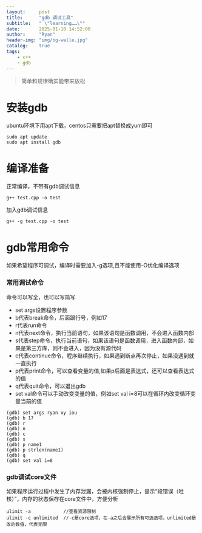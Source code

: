 ```yaml
---
layout:     post
title:      "gdb 调试工具"
subtitle:   " \"learning……\""
date:       2025-01-10 14:52:00
author:     "Ryan"
header-img: "img/bg-walle.jpg"
catalog:    true
tags:
    - c++
    - gdb
---
```


> 简单和规律确实能带来放松


# 安装gdb  
ubuntu环境下用apt下载，centos只需要把apt替换成yum即可  
````
sudo apt update
sudo apt install gdb
````

# 编译准备  
正常编译，不带有gdb调试信息  
````
g++ test.cpp -o test
````

加入gdb调试信息
````
g++ -g test.cpp -o test
````

# gdb常用命令  
如果希望程序可调试，编译时需要加入-g选项,且不能使用-O优化编译选项  

### 常用调试命令  
命令可以写全，也可以写简写  
* set args设置程序参数
* b代表break命令，后面跟行号，例如17
* r代表run命令
* n代表next命令，执行当前语句，如果该语句是函数调用，不会进入函数内部
* s代表step命令，执行当前语句，如果该语句是函数调用，进入函数内部，如果是第三方库，则不会进入，因为没有源代码
* c代表continue命令，程序继续执行，如果遇到断点再次停止，如果没遇到就一直执行
* p代表print命令，可以查看变量的值,如果p后面是表达式，还可以查看表达式的值
* q代表quit命令，可以退出gdb
* set val命令可以手动改变变量的值，例如set val i=8可以在循环内改变循环变量当前的值


````
(gdb) set args ryan xy iou
(gdb) b 17
(gdb) r
(gdb) n
(gdb) c
(gdb) s
(gdb) p name1
(gdb) p strlen(name1)
(gdb) q
(gdb) set val i=8
````

### gdb调试core文件  
如果程序运行过程中发生了内存泄漏，会被内核强制停止，提示“段错误（吐核）”，内存的状态保存在core文件中，方便分析
````
ulimit -a            //查看资源限制
ulimit -c unlimited  //-c是core选项，在-a之后会展示所有可选选项，unlimited是改的数值，代表无限
````







